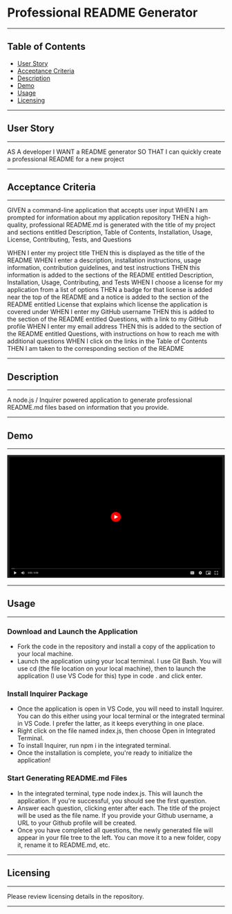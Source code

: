 # Professional README Generator
---

  ## Table of Contents
  - [User Story](#user-story)
  - [Acceptance Criteria](#acceptance-criteria)
  - [Description](#description)
  - [Demo](#demo)
  - [Usage](#usage)
  - [Licensing](#licensing)

---

## User Story
---

AS A developer
I WANT a README generator
SO THAT I can quickly create a professional README for a new project

---

## Acceptance Criteria
---

GIVEN a command-line application that accepts user input
WHEN I am prompted for information about my application repository
THEN a high-quality, professional README.md is generated with the title of my project and sections entitled Description, Table of Contents, Installation, Usage, License, Contributing, Tests, and Questions

WHEN I enter my project title
THEN this is displayed as the title of the README
WHEN I enter a description, installation instructions, usage information, contribution guidelines, and test instructions
THEN this information is added to the sections of the README entitled Description, Installation, Usage, Contributing, and Tests
WHEN I choose a license for my application from a list of options
THEN a badge for that license is added near the top of the README and a notice is added to the section of the README entitled License that explains which license the application is covered under
WHEN I enter my GitHub username
THEN this is added to the section of the README entitled Questions, with a link to my GitHub profile
WHEN I enter my email address
THEN this is added to the section of the README entitled Questions, with instructions on how to reach me with additional questions
WHEN I click on the links in the Table of Contents
THEN I am taken to the corresponding section of the README

---

## Description
---

A node.js / Inquirer powered application to generate professional README.md files based on information that you provide. 

---

## Demo
---

[![Portfolio](https://github.com/sammyc33/professional-readme-generator/blob/main/Player.png)](https://drive.google.com/file/d/1_U4nlMMO7vYkjonaIRMdDwnRI41pK8bU/view?usp=sharing)

---

## Usage
---

### Download and Launch the Application
- Fork the code in the repository and install a copy of the application to your local machine. 
- Launch the application using your local terminal. I use Git Bash. You will use cd (the file location on your local machine), then to launch the application (I use VS Code for this) type in code . and click enter. 

### Install Inquirer Package
- Once the application is open in VS Code, you will need to install Inquirer. You can do this either using your local terminal or the integrated terminal in VS Code. I prefer the latter, as it keeps everything in one place. 
- Right click on the file named index.js, then choose Open in Integrated Terminal. 
- To install Inquirer, run npm i in the integrated terminal. 
- Once the installation is complete, you're ready to initialize the application!

### Start Generating README.md Files
- In the integrated terminal, type node index.js. This will launch the application. If you're successful, you should see the first question. 
- Answer each question, clicking enter after each. The title of the project will be used as the file name. If you provide your Github username, a URL to your Github profile will be created. 
- Once you have completed all questions, the newly generated file will appear in your file tree to the left. You can move it to a new folder, copy it, rename it to README.md, etc. 

---

## Licensing
---

Please review licensing details in the repository. 

---
